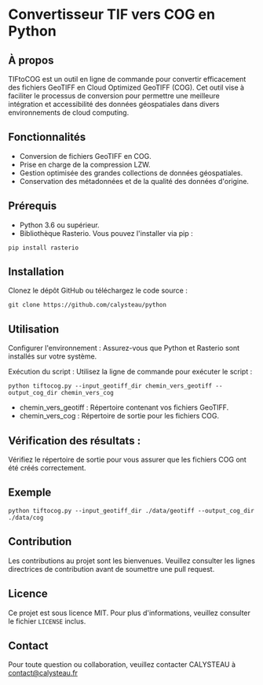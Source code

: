 # Convertisseur TIF vers COG en Python

## À propos
TIFtoCOG est un outil en ligne de commande pour convertir efficacement des fichiers GeoTIFF en Cloud Optimized GeoTIFF (COG). Cet outil vise à faciliter le processus de conversion pour permettre une meilleure intégration et accessibilité des données géospatiales dans divers environnements de cloud computing.

## Fonctionnalités
- Conversion de fichiers GeoTIFF en COG.
- Prise en charge de la compression LZW.
- Gestion optimisée des grandes collections de données géospatiales.
- Conservation des métadonnées et de la qualité des données d'origine.

## Prérequis
- Python 3.6 ou supérieur.
- Bibliothèque Rasterio. Vous pouvez l'installer via pip :
```
pip install rasterio
```

## Installation
Clonez le dépôt GitHub ou téléchargez le code source :
``` 
git clone https://github.com/calysteau/python
```

## Utilisation
Configurer l'environnement :
Assurez-vous que Python et Rasterio sont installés sur votre système.

Exécution du script :
Utilisez la ligne de commande pour exécuter le script :

```
python tiftocog.py --input_geotiff_dir chemin_vers_geotiff --output_cog_dir chemin_vers_cog
```

- chemin_vers_geotiff : Répertoire contenant vos fichiers GeoTIFF.
- chemin_vers_cog : Répertoire de sortie pour les fichiers COG.

## Vérification des résultats :
Vérifiez le répertoire de sortie pour vous assurer que les fichiers COG ont été créés correctement.

## Exemple
```
python tiftocog.py --input_geotiff_dir ./data/geotiff --output_cog_dir ./data/cog
```

## Contribution
Les contributions au projet sont les bienvenues. Veuillez consulter les lignes directrices de contribution avant de soumettre une pull request.

## Licence
Ce projet est sous licence MIT. Pour plus d'informations, veuillez consulter le fichier `LICENSE` inclus.

## Contact
Pour toute question ou collaboration, veuillez contacter CALYSTEAU à contact@calysteau.fr
